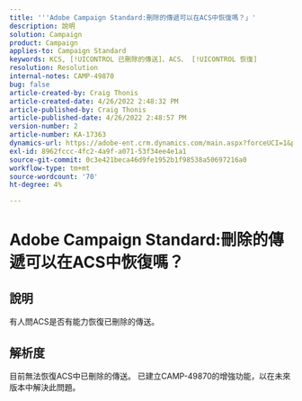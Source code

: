 ```yaml
---
title: '''Adobe Campaign Standard:刪除的傳遞可以在ACS中恢復嗎？」'
description: 說明
solution: Campaign
product: Campaign
applies-to: Campaign Standard
keywords: KCS, [!UICONTROL 已刪除的傳送]、ACS、 [!UICONTROL 恢復]
resolution: Resolution
internal-notes: CAMP-49870
bug: false
article-created-by: Craig Thonis
article-created-date: 4/26/2022 2:48:32 PM
article-published-by: Craig Thonis
article-published-date: 4/26/2022 2:48:57 PM
version-number: 2
article-number: KA-17363
dynamics-url: https://adobe-ent.crm.dynamics.com/main.aspx?forceUCI=1&pagetype=entityrecord&etn=knowledgearticle&id=376ea7ed-6fc5-ec11-a7b6-0022480a10ee
exl-id: 8962fccc-4fc2-4a9f-a071-53f34ee4e1a1
source-git-commit: 0c3e421beca46d9fe1952b1f98538a50697216a0
workflow-type: tm+mt
source-wordcount: '70'
ht-degree: 4%

---
```


# Adobe Campaign Standard:刪除的傳遞可以在ACS中恢復嗎？

## 說明


有人問ACS是否有能力恢復已刪除的傳送。


## 解析度


目前無法恢復ACS中已刪除的傳送。 已建立CAMP-49870的增強功能，以在未來版本中解決此問題。
